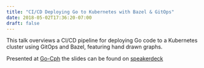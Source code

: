 ```yaml
---
title: "CI/CD Deploying Go to Kubernetes with Bazel & GitOps"
date: 2018-05-02T17:36:20-07:00
draft: false
---
```


This talk overviews a CI/CD pipeline for deploying Go code to a Kubernetes
cluster using GitOps and Bazel, featuring hand drawn graphs.

Presented at [Go-Cph](https://www.meetup.com/Go-Cph/) the slides can be found
on [speakerdeck](https://speakerdeck.com/rlguarino/continuous-delivery-with-bazel-kubernes-and-gitops)
